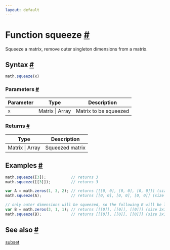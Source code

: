 ```yaml
---
layout: default
---
```


<h1 id="function-squeeze">Function squeeze <a href="#function-squeeze" title="Permalink">#</a></h1>

Squeeze a matrix, remove outer singleton dimensions from a matrix.


<h2 id="syntax">Syntax <a href="#syntax" title="Permalink">#</a></h2>

```js
math.squeeze(x)
```

<h3 id="parameters">Parameters <a href="#parameters" title="Permalink">#</a></h3>

Parameter | Type | Description
--------- | ---- | -----------
`x` | Matrix &#124; Array | Matrix to be squeezed

<h3 id="returns">Returns <a href="#returns" title="Permalink">#</a></h3>

Type | Description
---- | -----------
Matrix &#124; Array | Squeezed matrix


<h2 id="examples">Examples <a href="#examples" title="Permalink">#</a></h2>

```js
math.squeeze([3]);           // returns 3
math.squeeze([[3]]);         // returns 3

var A = math.zeros(1, 3, 2); // returns [[[0, 0], [0, 0], [0, 0]]] (size 1x3x2)
math.squeeze(A);             // returns [[0, 0], [0, 0], [0, 0]] (size 3x2)

// only outer dimensions will be squeezed, so the following B will be left as as
var B = math.zeros(3, 1, 1); // returns [[[0]], [[0]], [[0]]] (size 3x1x1)
math.squeeze(B);             // returns [[[0]], [[0]], [[0]]] (size 3x1x1)
```


<h2 id="see-also">See also <a href="#see-also" title="Permalink">#</a></h2>

[subset](subset.html)


<!-- Note: This file is automatically generated from source code comments. Changes made in this file will be overridden. -->
